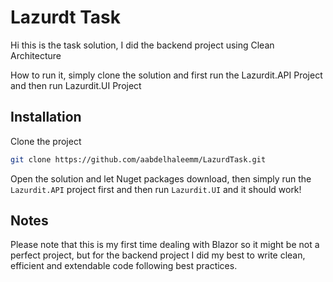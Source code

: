 
# Lazurdt Task

Hi this is the task solution, I did the backend project using Clean Architecture


How to run it, simply clone the solution and first run the Lazurdit.API Project and then run Lazurdit.UI Project


## Installation

Clone the project

```bash
git clone https://github.com/aabdelhaleemm/LazurdTask.git
```

Open the solution and let Nuget packages download, then simply run the `Lazurdit.API` project first and then run `Lazurdit.UI` and it should work!


## Notes
Please note that this is my first time dealing with Blazor so it might be not a perfect project, but for the backend project I did my best to write clean, efficient and extendable code following best practices.
